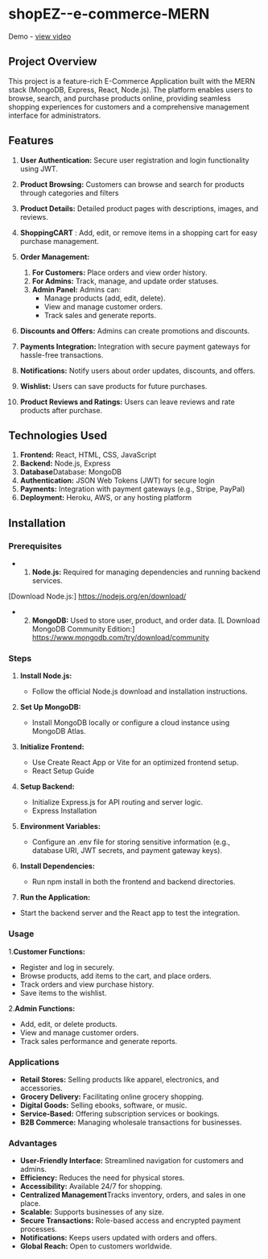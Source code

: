 # shopEZ--e-commerce-MERN
Demo - <a href="https://drive.google.com/file/d/12LSyk0rHTb9M3oY0dYaq8x4nDVsBI6j2/view?usp=drive_link">view video</a>

## Project Overview
This project is a feature-rich E-Commerce Application built with the MERN stack (MongoDB, Express, React, Node.js). The platform enables users to browse, search, and purchase products online, providing seamless shopping experiences for customers and a comprehensive management interface for administrators.
## Features
 1. **User Authentication:** Secure user registration and login functionality using JWT.
2. **Product Browsing:** Customers can browse and search for products through categories and filters

3.  **Product Details:** Detailed product pages with descriptions, images, and reviews.
  4. **ShoppingCART**  : Add, edit, or remove items in a shopping cart for easy purchase management.
  
 5. **Order Management:**
   
     1. **For Customers:** Place orders and view order history.
     2.  **For Admins:** Track, manage, and update order statuses.
     3.  **Admin Panel:** Admins can:
         - Manage products (add, edit, delete).
         - View and manage customer orders.
         - Track sales and generate reports.
   
 6. **Discounts and Offers:**  Admins can create promotions and discounts.
 7.   **Payments Integration:** Integration with secure payment gateways for hassle-free transactions.
 8.  **Notifications:**  Notify users about order updates, discounts, and offers.
 9. **Wishlist:**    Users can save products for future purchases.
 10.  **Product Reviews and Ratings:** Users can leave reviews and rate products after purchase.

  

## Technologies Used
1. **Frontend:** React, HTML, CSS, JavaScript 
2. **Backend:** Node.js, Express
3. **Database**Database: MongoDB
4. **Authentication:** JSON Web Tokens (JWT) for secure login
5. **Payments:** Integration with payment gateways (e.g., Stripe, PayPal)
6. **Deployment:** Heroku, AWS, or any hosting platform

  


## Installation
### Prerequisites

- 1. **Node.js:**  Required for managing dependencies and running backend services.

[Download Node.js:] https://nodejs.org/en/download/

- 2.  **MongoDB:** Used to store user, product, and order data.
 [L
Download MongoDB Community Edition:]
https://www.mongodb.com/try/download/community
### Steps
 1. **Install Node.js:** 
    - Follow the official Node.js download and installation instructions.

 2. **Set Up MongoDB:**
    - Install MongoDB locally or configure a cloud instance using MongoDB Atlas.
    
 3. **Initialize Frontend:**
    - Use Create React App or Vite for an optimized frontend setup.
    - React Setup Guide
      
 4. **Setup Backend:**
    - Initialize Express.js for API routing and server logic.
    - Express Installation
 
 5. **Environment Variables:**
    - Configure an .env file for storing sensitive information (e.g., database URI, JWT secrets, and payment gateway keys).
      
 6. **Install Dependencies:**
    - Run npm install in both the frontend and backend directories.
      
 7. **Run the Application:**
   - Start the backend server and the React app to test the integration.
  


### Usage
1.**Customer Functions:**
- Register and log in securely.
- Browse products, add items to the cart, and place orders.
- Track orders and view purchase history.
- Save items to the wishlist.

2.**Admin Functions:**

- Add, edit, or delete products.
- View and manage customer orders.
- Track sales performance and generate reports.

### Applications
-  **Retail Stores:** Selling products like apparel, electronics, and accessories.
-  **Grocery Delivery:** Facilitating online grocery shopping.
-  **Digital Goods:** Selling ebooks, software, or music.
-  **Service-Based:** Offering subscription services or bookings.
-  **B2B Commerce:** Managing wholesale transactions for businesses.
   
### Advantages
- **User-Friendly Interface:** Streamlined navigation for customers and admins.
- **Efficiency:** Reduces the need for physical stores.
- **Accessibility:** Available 24/7 for shopping.
- **Centralized Management**Tracks inventory, orders, and sales in one place.
- **Scalable:** Supports businesses of any size.
- **Secure Transactions:** Role-based access and encrypted payment processes.
- **Notifications:** Keeps users updated with orders and offers.
- **Global Reach:** Open to customers worldwide.


